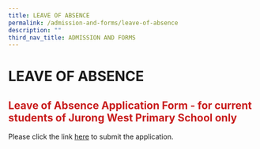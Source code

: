 ```yaml
---
title: LEAVE OF ABSENCE
permalink: /admission-and-forms/leave-of-absence
description: ""
third_nav_title: ADMISSION AND FORMS
---
```




# LEAVE OF ABSENCE

## <span style = "color: #c81b1b"> <b>Leave of Absence Application Form - for current students of Jurong West Primary School only</b> </span>

Please click the link <a href="https://form.gov.sg/60c81652c1e7220011fee20e" target = "_blank">here</a> to submit the application.